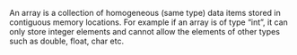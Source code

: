 An array is a collection of homogeneous (same type) data items stored in contiguous memory locations. For example if an array is of type “int”, it can only store integer elements and cannot allow the elements of other types such as double, float, char etc.
